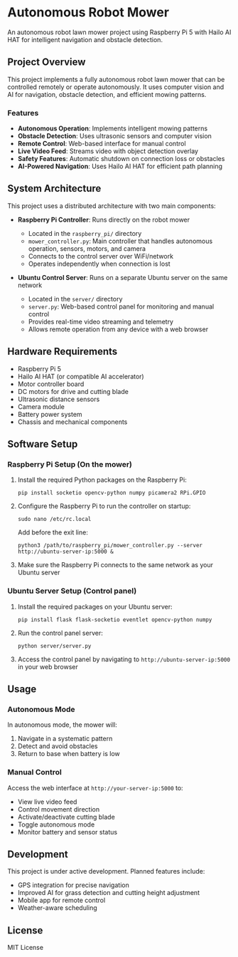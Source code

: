# Autonomous Robot Mower

An autonomous robot lawn mower project using Raspberry Pi 5 with Hailo AI HAT for intelligent navigation and obstacle detection.

## Project Overview

This project implements a fully autonomous robot lawn mower that can be controlled remotely or operate autonomously. It uses computer vision and AI for navigation, obstacle detection, and efficient mowing patterns.

### Features

- **Autonomous Operation**: Implements intelligent mowing patterns
- **Obstacle Detection**: Uses ultrasonic sensors and computer vision
- **Remote Control**: Web-based interface for manual control
- **Live Video Feed**: Streams video with object detection overlay
- **Safety Features**: Automatic shutdown on connection loss or obstacles
- **AI-Powered Navigation**: Uses Hailo AI HAT for efficient path planning

## System Architecture

This project uses a distributed architecture with two main components:

- **Raspberry Pi Controller**: Runs directly on the robot mower
  - Located in the `raspberry_pi/` directory
  - `mower_controller.py`: Main controller that handles autonomous operation, sensors, motors, and camera
  - Connects to the control server over WiFi/network
  - Operates independently when connection is lost

- **Ubuntu Control Server**: Runs on a separate Ubuntu server on the same network
  - Located in the `server/` directory
  - `server.py`: Web-based control panel for monitoring and manual control
  - Provides real-time video streaming and telemetry
  - Allows remote operation from any device with a web browser

## Hardware Requirements

- Raspberry Pi 5
- Hailo AI HAT (or compatible AI accelerator)
- Motor controller board
- DC motors for drive and cutting blade
- Ultrasonic distance sensors
- Camera module
- Battery power system
- Chassis and mechanical components

## Software Setup

### Raspberry Pi Setup (On the mower)

1. Install the required Python packages on the Raspberry Pi:
   ```
   pip install socketio opencv-python numpy picamera2 RPi.GPIO
   ```

2. Configure the Raspberry Pi to run the controller on startup:
   ```
   sudo nano /etc/rc.local
   ```
   Add before the exit line:
   ```
   python3 /path/to/raspberry_pi/mower_controller.py --server http://ubuntu-server-ip:5000 &
   ```

3. Make sure the Raspberry Pi connects to the same network as your Ubuntu server

### Ubuntu Server Setup (Control panel)

1. Install the required packages on your Ubuntu server:
   ```
   pip install flask flask-socketio eventlet opencv-python numpy
   ```

2. Run the control panel server:
   ```
   python server/server.py
   ```

3. Access the control panel by navigating to `http://ubuntu-server-ip:5000` in your web browser

## Usage

### Autonomous Mode

In autonomous mode, the mower will:
1. Navigate in a systematic pattern
2. Detect and avoid obstacles
3. Return to base when battery is low

### Manual Control

Access the web interface at `http://your-server-ip:5000` to:
- View live video feed
- Control movement direction
- Activate/deactivate cutting blade
- Toggle autonomous mode
- Monitor battery and sensor status

## Development

This project is under active development. Planned features include:
- GPS integration for precise navigation
- Improved AI for grass detection and cutting height adjustment
- Mobile app for remote control
- Weather-aware scheduling

## License

MIT License